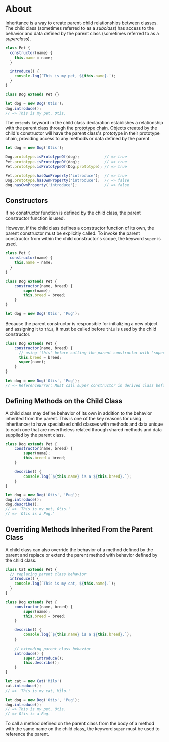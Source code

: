 # About

Inheritance is a way to create parent-child relationships between classes. The child class (sometimes referred to as a
_subclass_) has access to the behavior and data defined by the parent class (sometimes referred to as a _superclass_).

```javascript
class Pet {
  constructor(name) {
    this.name = name;
  }

  introduce() {
    console.log(`This is my pet, ${this.name}.`);
  }
}

class Dog extends Pet {}

let dog = new Dog('Otis');
dog.introduce();
// => This is my pet, Otis.
```

The `extends` keyword in the child class declaration establishes a relationship with the parent class through the
[prototype chain][prototype-chain]. Objects created by the child's constructor will have the parent class's prototype in
their prototype chain, providing access to any methods or data defined by the parent.

```javascript
let dog = new Dog('Otis');

Dog.prototype.isPrototypeOf(dog);           // => true
Pet.prototype.isPrototypeOf(dog);           // => true
Pet.prototype.isPrototypeOf(Dog.prototype); // => true

Pet.prototype.hasOwnProperty('introduce');  // => true
Dog.prototype.hasOwnProperty('introduce');  // => false
dog.hasOwnProperty('introduce');            // => false
```

## Constructors
If no constructor function is defined by the child class, the parent constructor function is used.

However, if the child class defines a constructor function of its own, the parent constructor must be explicitly called. 
To invoke the parent constructor from within the child constructor's scope, the keyword `super` is used.

```javascript
class Pet {
  constructor(name) {
    this.name = name;
  }
}

class Dog extends Pet {
    constructor(name, breed) {
        super(name);
        this.breed = breed;
    }
}

let dog = new Dog('Otis', 'Pug');
```

Because the parent constructor is responsible for initializing a new object and assigning it to `this`, it must be 
called before `this` is used by the child constructor.

```javascript
class Dog extends Pet {
    constructor(name, breed) {
      // using 'this' before calling the parent constructor with 'super'
      this.breed = breed;
      super(name);
    }
}

let dog = new Dog('Otis', 'Pug');
// => ReferenceError: Must call super constructor in derived class before accessing 'this'...

```

## Defining Methods on the Child Class
A child class may define behavior of its own in addition to the behavior inherited from the parent. This is one of 
the key reasons for using inheritance; to have specialized child classes with methods and data unique to each one that 
are nevertheless related through shared methods and data supplied by the parent class.

```javascript
class Dog extends Pet {
    constructor(name, breed) {
        super(name);
        this.breed = breed;
    }

    describe() {
        console.log(`${this.name} is a ${this.breed}.`);
    }
}

let dog = new Dog('Otis', 'Pug');
dog.introduce();
dog.describe();
// => 'This is my pet, Otis.'
// => 'Otis is a Pug.'
```

## Overriding Methods Inherited From the Parent Class
A child class can also override the behavior of a method defined by the parent and replace or extend the parent 
method with behavior defined by the child class.

```javascript
class Cat extends Pet {
  // replacing parent class behavior
  introduce() {
    console.log(`This is my cat, ${this.name}.`);
  }
}

class Dog extends Pet {
    constructor(name, breed) {
        super(name);
        this.breed = breed;
    }

    describe() {
        console.log(`${this.name} is a ${this.breed}.`);
    }
    
    // extending parent class behavior
    introduce() {
        super.introduce();
        this.describe();
    }
}

let cat = new Cat('Milo')
cat.introduce();
// => 'This is my cat, Milo.'

let dog = new Dog('Otis', 'Pug');
dog.introduce();
// => This is my pet, Otis.
// => Otis is a Pug.
```

To call a method defined on the parent class from the body of a method with the same name on the child class, the 
keyword `super` must be used to reference the parent.

[prototype-chain]: https://developer.mozilla.org/en-US/docs/Web/JavaScript/Inheritance_and_the_prototype_chain
